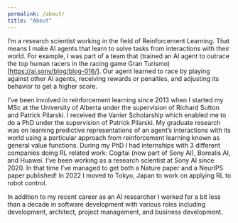 ```yaml
---
permalink: /about/
title: "About"
---
```


I’m a research scientist working in the field of Reinforcement Learning. That means I make AI agents that learn to solve tasks from interactions with their world. For example, I was part of a team that (trained an AI agent to outrace the top human racers in the racing game Gran Turismo)[https://ai.sony/blog/blog-016/]. Our agent learned to race by playing against other AI agents, receiving rewards or penalties, and adjusting its behavior to get a higher score.

I’ve been involved in reinforcement learning since 2013 when I started my MSc at the University of Alberta under the supervision of Richard Sutton and Patrick Pilarski. I received the Vanier Scholarship which enabled me to do a PhD under the supervision of Patrick Pilarski. My graduate research was on learning predictive representations of an agent’s interactions with its world using a particular approach from reinforcement learning known as general value functions. During my PhD I had internships with 3 different companies doing RL related work: Cogitai (now part of Sony AI), Borealis AI, and Huawei. I’ve been working as a research scientist at Sony AI since 2020. In that time I’ve managed to get both a Nature paper and a NeurIPS paper published! In 2022 I moved to Tokyo, Japan to work on applying RL to robot control.

In addition to my recent career as an AI researcher I worked for a bit less than a decade in software development with various roles including development, architect, project management, and business development.
